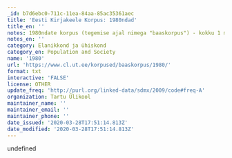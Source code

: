 ```yaml
---
_id: b7d6ebc0-711c-11ea-84aa-85ac35361aec
title: 'Eesti Kirjakeele Korpus: 1980ndad'
title_en: ''
notes: 1980ndate korpus (tegemise ajal nimega "baaskorpus") - kokku 1 miljon sõna
notes_en: ''
category: Elanikkond ja ühiskond
category_en: Population and Society
name: '1980'
url: 'https://www.cl.ut.ee/korpused/baaskorpus/1980/'
format: txt
interactive: 'FALSE'
license: OTHER
update_freq: 'http://purl.org/linked-data/sdmx/2009/code#freq-A'
organization: Tartu Ülikool
maintainer_name: ''
maintainer_email: ''
maintainer_phone: ''
date_issued: '2020-03-28T17:51:14.813Z'
date_modified: '2020-03-28T17:51:14.813Z'
---
```

undefined
